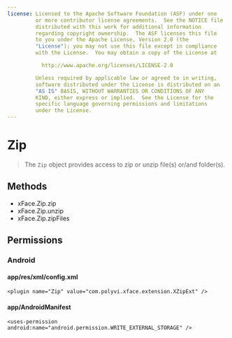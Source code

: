 ```yaml
---
license: Licensed to the Apache Software Foundation (ASF) under one
         or more contributor license agreements.  See the NOTICE file
         distributed with this work for additional information
         regarding copyright ownership.  The ASF licenses this file
         to you under the Apache License, Version 2.0 (the
         "License"); you may not use this file except in compliance
         with the License.  You may obtain a copy of the License at

           http://www.apache.org/licenses/LICENSE-2.0

         Unless required by applicable law or agreed to in writing,
         software distributed under the License is distributed on an
         "AS IS" BASIS, WITHOUT WARRANTIES OR CONDITIONS OF ANY
         KIND, either express or implied.  See the License for the
         specific language governing permissions and limitations
         under the License.
---
```


Zip
======

> The `Zip` object provides access to zip or unzip file(s) or/and folder(s).

Methods
-------

- xFace.Zip.zip
- xFace.Zip.unzip
- xFace.Zip.zipFiles

Permissions
-----------

### Android

#### app/res/xml/config.xml

    <plugin name="Zip" value="com.polyvi.xface.extension.XZipExt" />

#### app/AndroidManifest

    <uses-permission android:name="android.permission.WRITE_EXTERNAL_STORAGE" />
